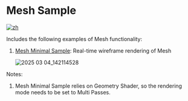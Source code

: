 # Mesh Sample

[![zh](https://img.shields.io/badge/lang-zh-blue.svg)](https://github.com/PlayForDreamDevelopers/MeshSample-Unity/blob/main/README.zh.md)

Includes the following examples of Mesh functionality:

1. [Mesh Minimal Sample](https://github.com/PlayForDreamDevelopers/MeshSample-Unity/tree/main/Assets/MeshMinimalSample):
   Real-time wireframe rendering of Mesh

   ![2025 03 04_142114528](https://github.com/user-attachments/assets/26b63e4f-bb91-4e28-8406-f665c7bad031)


Notes:

1. Mesh Minimal Sample relies on Geometry Shader, so the rendering mode needs to be set to Multi Passes.
